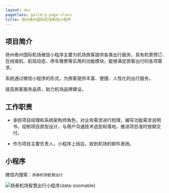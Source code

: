 ```yaml
---
layout: doc
pageClass: gallery-page-class
title: 扬州泰州国际机场微信小程序
---
```


## 项目简介 ##

扬州泰州国际机场微信小程序主要为机场旅客提供各类出行服务，具有机票预订、在线值机、航班动态、停车缴费等实用的功能模块，能够满足旅客出行的各项需求。
>
系统通过微信小程序的形式，为旅客提供丰富、便捷、人性化的出行服务。
>
提高旅客服务品质，助力机场品牌建设。

## 工作职责 ##

- 承担项目经理和系统架构师角色，对业务需求进行梳理，编写功能需求说明书，绘制项目原型设计，与用户沟通技术选型和落地，推进项目准时按期交付。

- 作为项目主要负责人，小程序上线后，收到机场的邮件表扬。

## 小程序 ##

微信内搜索：`扬泰机场智慧出行`

![扬泰机场智慧出行小程序](/images/cmono-%E5%BE%AE%E4%BF%A1%E5%9B%BE%E7%89%87_20230718132006.jpg){data-zoomable}

<!-- <ClientOnly>
  <BackgroundCleaner />
</ClientOnly>

<script lang="ts" setup>
import BackgroundCleaner from '@/components/BackgroundCleaner.vue'
</script> -->
